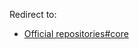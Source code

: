 Redirect to:

*   [Official repositories#core](/index.php?title=Official_repositories&redirect=no#core "Official repositories")